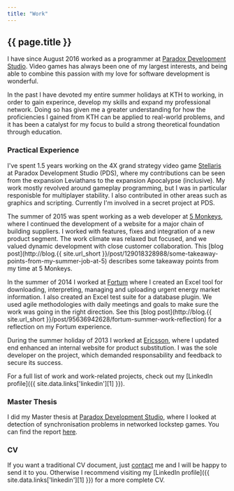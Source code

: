 ```yaml
---
title: "Work"
---
```


## {{ page.title }}

I have since August 2016 worked as a programmer at [Paradox Development Studio](https://www.paradoxplaza.com/).
Video games has always been one of my largest interests, and being able to combine
this passion with my love for software development is wonderful.

In the past I have devoted my entire summer holidays at KTH to working, in order
to gain experince, develop my skills and expand my professional network. Doing so
has given me a greater understanding for how the proficiencies I gained from KTH can
be applied to real-world problems, and it has been a catalyst for my focus to build
a strong theoretical foundation through education.

### Practical Experience

I've spent 1.5 years working on the 4X grand strategy video game [Stellaris](http://www.stellarisgame.com/)
at Paradox Development Studio (PDS), where my contributions can be seen from the expansion
Leviathans to the expansion Apocalypse (inclusive). My work mostly revolved around gameplay
programming, but I was in particular responisble for multiplayer stability. I also contributed in
other areas such as graphics and scripting. Currently I'm involved in a secret project at PDS.

The summer of 2015 was spent working as a web developer at [5 Monkeys](http://5monkeys.se/),
where I continued the development of a website for a major chain of building
suppliers. I worked with features, fixes and integration of a new product segment. The
work climate was relaxed but focused, and we valued dynamic development with close customer
collaboration. This [blog post](http://blog.{{ site.url_short }}/post/129018328988/some-takeaway-points-from-my-summer-job-at-5)
describes some takeaway points from my time at 5 Monkeys.

In the summer of 2014 I worked at [Fortum](http://www.fortum.com/) where I created an
Excel tool for downloading, interpreting, managing and uploading urgent energy market
information. I also created an Excel test suite for a database plugin. We used agile
methodologies with daily meetings and goals to make sure the work was going in the
right direction. See this [blog post](http://blog.{{ site.url_short }}/post/95636942628/fortum-summer-work-reflection)
for a reflection on my Fortum experience.

During the summer holiday of 2013 I worked at [Ericsson](http://www.ericsson.com/),
where I updated end enhanced an internal website for product substitution. I was the sole
developer on the project, which demanded responsability and feedback to secure its success.

For a full list of work and work-related projects, check out my [LinkedIn profile]({{ site.data.links['linkedin'][1] }}).

### Master Thesis

I did my Master thesis at [Paradox Development Studio](https://www.paradoxplaza.com/),
where I looked at detection of synchronisation problems in networked lockstep games.
You can find the report [here](http://kth.diva-portal.org/smash/record.jsf?pid=diva2:947287).

### CV

If you want a traditional CV document, just [contact](/about#contact) me and I
will be happy to send it to you. Otherwise I recommend visiting my [LinkedIn profile]({{ site.data.links['linkedin'][1] }})
for a more complete CV.
